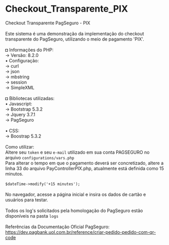 # Checkout_Transparente_PIX
Checkout Transparente PagSeguro - PIX<br>
<br>
Este sistema é uma demonstração da implementação do checkout transparente do PagSeguro, utilizando o meio de pagamento 'PIX'.<br>
<br>
◘ Informações do PHP:<br>
→ Versão: 8.2.0<br>
• Configuração: <br>
→ curl<br>
→ json<br>
→ mbstring<br>
→ session<br>
→ SimpleXML<br>
<br>
◘ Bibliotecas utilizadas:<br>
• Javascript:<br>
→ Bootstrap 5.3.2<br>
→ Jquery 3.7.1<br>
→ PagSeguro<br>
<br>
• CSS:<br>
→ Boostrap 5.3.2<br>
<br>
Como utilizar:<br>
Altere seu `token` e seu `e-mail` utilizado em sua conta PAGSEGURO no arquivo `configurations/vars.php`<br>
Para alterar o tempo em que o pagamento deverá ser concretizado, altere a linha 33 do arquivo PayControllerPIX.php, atualmente está definida como 15 minutos.<br>
<br>
```$dateTime->modify('+15 minutes');```
<br><br>
No navegador, acesse a página inicial e insira os dados de cartão e usuários para testar.<br>
<br>
Todos os log's solicitados pela homologação do PagSeguro estão disponíveis na pasta `logs`<br>
<br>
Referências da Documentação Oficial PagSeguro:<br>
https://dev.pagbank.uol.com.br/reference/criar-pedido-pedido-com-qr-code<br>